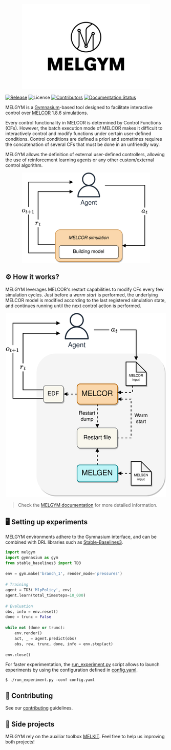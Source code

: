 <p align="center">
    <img src="./docs/source/_static/images/logo.png" alt="logo" width="400"/>
</p>

[![Release](https://badgen.net/github/release/manjavacas/melgym)]()
![License](https://img.shields.io/badge/license-GPLv3-blue)
[![Contributors](https://badgen.net/github/contributors/manjavacas/melgym)]() 
[![Documentation Status](https://readthedocs.org/projects/melgym/badge/?version=latest)](https://melgym.readthedocs.io/en/latest/?badge=latest)


MELGYM is a [Gymnasium](https://github.com/Farama-Foundation/Gymnasium)-based tool designed to facilitate interactive control over [MELCOR](https://melcor.sandia.gov/) 1.8.6 simulations.

Every control functionality in MELCOR is determined by Control Functions (CFs). However, the batch execution mode of MELCOR makes it difficult to interactively control and modify functions under certain user-defined conditions. Control conditions are defined a priori and sometimes requires the concatenation of several CFs that must be done in an unfriendly way.

MELGYM allows the definition of external user-defined controllers, allowing the use of reinforcement learning agents or any other custom/external control algorithm.

<p align="center">
    <img src="./docs/source/_static/images/mdp-simp.png" alt="mdp" width="400"/>
</p>

## ⚙️ How it works?

MELGYM leverages MELCOR's restart capabilities to modify CFs every few simulation cycles. Just before a *warm start* is performed, the underlying MELCOR model is modified according to the last registered simulation state, and continues running until the next control action is performed.

<p align="center">
    <img src="./docs/source/_static/images/mdp.png" alt="mpd-2" width="500"/>
</p>

> Check the [MELGYM documentation](https://melgym.readthedocs.io/) for more detailed information.

## 🖥️ Setting up experiments

MELGYM environments adhere to the Gymnasium interface, and can be combined with DRL libraries such as [Stable-Baselines3](https://stable-baselines3.readthedocs.io/en/master/).

```python
import melgym
import gymnasium as gym
from stable_baselines3 import TD3

env = gym.make('branch_1', render_mode='pressures')

# Training
agent = TD3('MlpPolicy', env)
agent.learn(total_timesteps=10_000)

# Evaluation
obs, info = env.reset()
done = trunc = False

while not (done or trunc):
    env.render()
    act, _ = agent.predict(obs)
    obs, rew, trunc, done, info = env.step(act)      

env.close()
```

For faster experimentation, the [run_experiment.py](./run_experiment.py) script allows to launch experiments by using the configuration defined in [config.yaml](./config.yaml).

```
$ ./run_experiment.py -conf config.yaml
```

## 🚀 Contributing

See our [contributing](./CONTRIBUTING.md) guidelines.

## 🧰 Side projects

MELGYM rely on the auxiliar toolbox [MELKIT](https://github.com/manjavacas/melkit/). Feel free to help us improving both projects!

